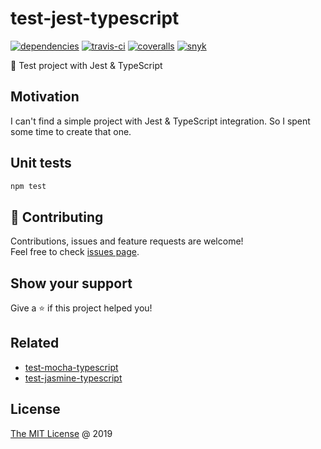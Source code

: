 # test-jest-typescript

[![dependencies](https://david-dm.org/piecioshka/test-jest-typescript.svg)](https://github.com/piecioshka/test-jest-typescript)
[![travis-ci](https://api.travis-ci.org/piecioshka/test-jest-typescript.svg?branch=master)](https://travis-ci.org/piecioshka/test-jest-typescript)
[![coveralls](https://coveralls.io/repos/github/piecioshka/test-jest-typescript/badge.svg?branch=master)](https://coveralls.io/github/piecioshka/test-jest-typescript?branch=master)
[![snyk](https://snyk.io/test/github/piecioshka/test-jest-typescript/badge.svg?targetFile=package.json)](https://snyk.io/test/github/piecioshka/test-jest-typescript?targetFile=package.json)

📒 Test project with Jest & TypeScript

## Motivation

I can't find a simple project with Jest & TypeScript integration.
So I spent some time to create that one.

## Unit tests

```bash
npm test
```

## 🤝 Contributing

Contributions, issues and feature requests are welcome!<br />
Feel free to check [issues page](/issues/).

## Show your support

Give a ⭐️ if this project helped you!

## Related

* [test-mocha-typescript](https://github.com/piecioshka/test-mocha-typescript)
* [test-jasmine-typescript](https://github.com/piecioshka/test-jasmine-typescript)

## License

[The MIT License](http://piecioshka.mit-license.org) @ 2019
